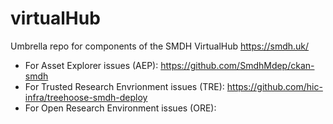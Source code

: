 # virtualHub
Umbrella repo for components of the SMDH VirtualHub  https://smdh.uk/

* For Asset Explorer issues (AEP): https://github.com/SmdhMdep/ckan-smdh 
* For Trusted Research Envrionment issues (TRE): https://github.com/hic-infra/treehoose-smdh-deploy
* For Open Research Environment issues (ORE):
